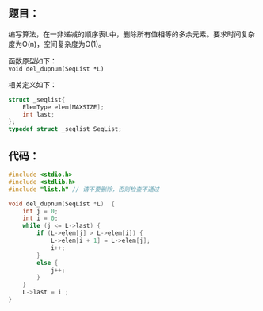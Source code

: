 ## 题目：

编写算法，在一非递减的顺序表L中，删除所有值相等的多余元素。要求时间复杂度为O(n)，空间复杂度为O(1)。

函数原型如下：  
`void del_dupnum(SeqList *L)`

相关定义如下：

```c
struct _seqlist{
    ElemType elem[MAXSIZE];
    int last;
};
typedef struct _seqlist SeqList;
```

## 代码：

```cpp
#include <stdio.h>
#include <stdlib.h>
#include "list.h" // 请不要删除，否则检查不通过

void del_dupnum(SeqList *L)  {
    int j = 0;
    int i = 0;
    while (j <= L->last) {
        if (L->elem[j] > L->elem[i]) {
            L->elem[i + 1] = L->elem[j];
            i++;
        }
        else {
            j++;
        }
    }
    L->last = i ;
}
```


